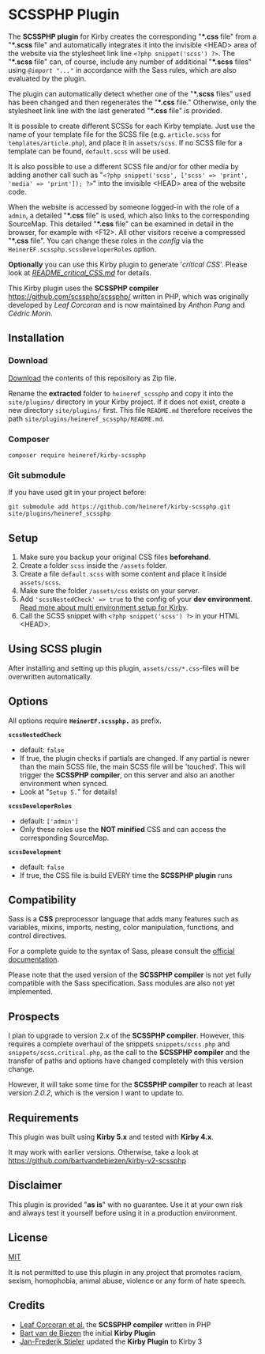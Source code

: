 # SCSSPHP Plugin

The **SCSSPHP plugin** for Kirby creates the corresponding "**\*.css** file" from a "**\*.scss** file" and automatically integrates it into the invisible \<HEAD\> area of the website via the stylesheet link line `<?php snippet('scss') ?>`.
The "**\*.scss** file" can, of course, include any number of additional "**\*.scss** files" using *`@import "..."`* in accordance with the Sass rules, which are also evaluated by the plugin.

The plugin can automatically detect whether one of the "**\*.scss** files" used has been changed and then regenerates the "**\*.css** file." Otherwise, only the stylesheet link line with the last generated "**\*.css** file" is provided.

It is possible to create different SCSSs for each Kirby template. Just use the name of your template file for the SCSS file (e.g. `article.scss` for `templates/article.php`), and place it in `assets/scss`. If no SCSS file for a template can be found, `default.scss` will be used.

It is also possible to use a different SCSS file and/or for other media by adding another call such as "`<?php snippet('scss', ['scss' => 'print', 'media' => 'print']); ?>`" into the invisible \<HEAD\> area of the website code.

When the website is accessed by someone logged-in with the role of a `admin`, a detailed "**\*.css** file" is used, which also links to the corresponding SourceMap. This detailed "**\*.css** file" can be examined in detail in the browser, for example with \<F12\>.
All other visitors receive a compressed "**\*.css** file".
You can change these roles in the *config* via the `HeinerEF.scssphp.scssDeveloperRoles` option.

**Optionally** you can use this Kirby plugin to generate '*critical CSS*'. Please look at *[README_critical_CSS.md](README_critical_CSS.md)* for details.

This Kirby plugin uses the **SCSSPHP compiler** https://github.com/scssphp/scssphp/ written in PHP, which was originally developed by *Leaf Corcoran* and is now maintained by *Anthon Pang* and *Cédric Morin*.


## Installation

### Download

[Download](https://github.com/heineref/kirby-scssphp/archive/master.zip) the contents of this repository as Zip file.

Rename the **extracted** folder to `heineref_scssphp` and copy it into the `site/plugins/` directory in your Kirby project. If it does not exist, create a new directory `site/plugins/` first.
This file `README.md` therefore receives the path `site/plugins/heineref_scssphp/README.md`.

### Composer

```
composer require heineref/kirby-scssphp
```

### Git submodule

If you have used git in your project before:

```
git submodule add https://github.com/heineref/kirby-scssphp.git site/plugins/heineref_scssphp
```


## Setup

1. Make sure you backup your original CSS files **beforehand**.
2. Create a folder `scss` inside the `/assets` folder.
3. Create a file `default.scss` with some content and place it inside `assets/scss`.
4. Make sure the folder `/assets/css` exists on your server.
5. Add `'scssNestedCheck' => true` to the config of your **dev environment**. [Read more about multi environment setup for Kirby](https://getkirby.com/docs/guide/configuration#multi-environment-setup).
6. Call the SCSS snippet with `<?php snippet('scss') ?>` in your HTML \<HEAD\>.


## Using SCSS plugin

After installing and setting up this plugin, `assets/css/*.css`-files will be overwritten automatically.

## Options

All options require **`HeinerEF.scssphp.`** as prefix.

**`scssNestedCheck`**

- default: `false`
- If true, the plugin checks if partials are changed. If any partial is newer than the main SCSS file, the main SCSS file will be 'touched'. This will trigger the **SCSSPHP compiler**, on this server and also an another environment when synced.
- Look at "`Setup 5.`" for details!

**`scssDeveloperRoles`**

- default: `['admin']`
- Only these roles use the **NOT minified** CSS and can access the corresponding SourceMap.

**`scssDevelopment`**

- default: `false`
- If true, the CSS file is build EVERY time the **SCSSPHP plugin** runs


## Compatibility

Sass is a **CSS** preprocessor language that adds many features such as variables, mixins, imports, nesting, color manipulation, functions, and control directives.

For a complete guide to the syntax of Sass, please consult the [official documentation](https://sass-lang.com/documentation).

Please note that the used version of the **SCSSPHP compiler** is not yet fully compatible with the Sass specification. Sass modules are also not yet implemented.


## Prospects

I plan to upgrade to version 2.x of the **SCSSPHP compiler**. However, this requires a complete overhaul of the snippets `snippets/scss.php` and `snippets/scss.critical.php`, as the call to the **SCSSPHP compiler** and the transfer of paths and options have changed completely with this version change.

However, it will take some time for the **SCSSPHP compiler** to reach at least version *2.0.2*, which is the version I want to update to.


## Requirements

This plugin was built using **Kirby 5.x** and tested with **Kirby 4.x**.

It may work with earlier versions. Otherwise, take a look at https://github.com/bartvandebiezen/kirby-v2-scssphp


## Disclaimer

This plugin is provided "**as is**" with no guarantee. Use it at your own risk and always test it yourself before using it in a production environment.


## License

[MIT](LICENSE.md)

It is not permitted to use this plugin in any project that promotes racism, sexism, homophobia, animal abuse, violence or any form of hate speech.

## Credits

- [Leaf Corcoran et al.](https://github.com/scssphp/scssphp) the **SCSSPHP compiler** written in PHP
- [Bart van de Biezen](https://github.com/bartvandebiezen/kirby-v2-scssphp) the initial **Kirby Plugin**
- [Jan-Frederik Stieler](https://github.com/janstieler/kirby-v2-scssphp) updated the **Kirby Plugin** to Kirby 3
